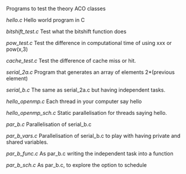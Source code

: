 Programs to test the theory ACO classes

*hello.c* Hello world program in C

*bitshift_test.c* Test what the bitshift function does

*pow_test.c* Test the difference in computational time of using x*x*x or pow(x,3)

*cache_test.c* Test the difference of cache miss or hit.

*serial_2a.c* Program that generates an array of elements 2*(previous element)

*serial_b.c* The same as serial_2a.c but having independent tasks.

*hello_openmp.c* Each thread in your computer say hello

*hello_openmp_sch.c* Static parallelisation for threads saying hello.

*par_b.c* Parallelisation of serial_b.c 

*par_b_vars.c* Parallelisation of serial_b.c to play with having private and shared variables.

*par_b_func.c* As par_b.c writing the independent task into a function

*par_b_sch.c* As par_b.c, to explore the option to schedule




